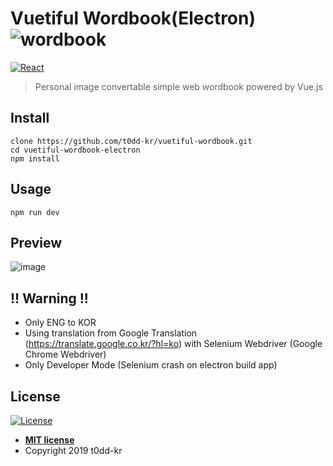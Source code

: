 # Vuetiful Wordbook(Electron) ![wordbook](https://user-images.githubusercontent.com/28590190/60907803-65127700-a2b5-11e9-8c07-3115f5523a9e.png)

[![React](https://img.shields.io/badge/vue--cli-3.7.0-brightgreen.svg?logo=Vue)](https://vuejs.org/)

> Personal image convertable simple web wordbook powered by Vue.js

## Install

```
clone https://github.com/t0dd-kr/vuetiful-wordbook.git
cd vuetiful-wordbook-electron
npm install
```

## Usage

```
npm run dev
```

## Preview

![image](https://user-images.githubusercontent.com/28590190/60907211-f97bda00-a2b3-11e9-9f0b-50fd30ddbb21.png)


## !! Warning !!

- Only ENG to KOR
- Using translation from Google Translation (https://translate.google.co.kr/?hl=ko) with Selenium Webdriver (Google Chrome Webdriver)
- Only Developer Mode (Selenium crash on electron build app)

## License

[![License](http://img.shields.io/:license-mit-blue.svg?style=flat-square)](http://badges.mit-license.org)

- **[MIT license](http://opensource.org/licenses/mit-license.php)**
- Copyright 2019 t0dd-kr
